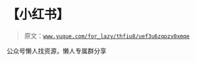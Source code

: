 # 【小红书】

> 原文：[`www.yuque.com/for_lazy/thfiu8/uef3u6zqpzv0xmqe`](https://www.yuque.com/for_lazy/thfiu8/uef3u6zqpzv0xmqe)

<ne-p id="u57bdf3d6" data-lake-id="u57bdf3d6"><ne-text id="u215cbcb8">公众号懒人找资源，懒人专属群分享</ne-text></ne-p>